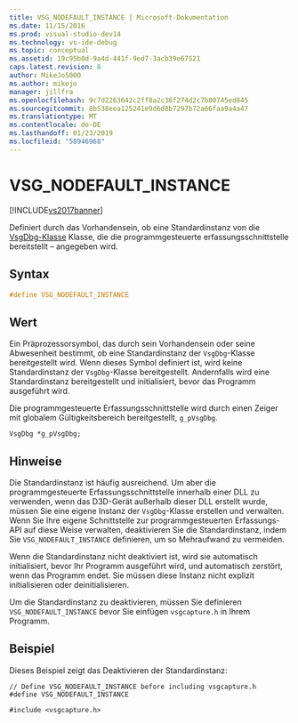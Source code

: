 ```yaml
---
title: VSG_NODEFAULT_INSTANCE | Microsoft-Dokumentation
ms.date: 11/15/2016
ms.prod: visual-studio-dev14
ms.technology: vs-ide-debug
ms.topic: conceptual
ms.assetid: 19c95b0d-9a4d-441f-9ed7-3acb39e67521
caps.latest.revision: 8
author: MikeJo5000
ms.author: mikejo
manager: jillfra
ms.openlocfilehash: 9c7d2263642c2ff8a2c36f274d2c7b80745ed845
ms.sourcegitcommit: 8b538eea125241e9d6d8b7297b72a66faa9a4a47
ms.translationtype: MT
ms.contentlocale: de-DE
ms.lasthandoff: 01/23/2019
ms.locfileid: "58946968"
---
```

# <a name="vsgnodefaultinstance"></a>VSG_NODEFAULT_INSTANCE
[!INCLUDE[vs2017banner](../includes/vs2017banner.md)]

Definiert durch das Vorhandensein, ob eine Standardinstanz von die [VsgDbg-Klasse](../debugger/vsgdbg-class.md) Klasse, die die programmgesteuerte erfassungsschnittstelle bereitstellt – angegeben wird.  
  
## <a name="syntax"></a>Syntax  
  
```cpp  
#define VSG_NODEFAULT_INSTANCE  
```  
  
## <a name="value"></a>Wert  
 Ein Präprozessorsymbol, das durch sein Vorhandensein oder seine Abwesenheit bestimmt, ob eine Standardinstanz der `VsgDbg`-Klasse bereitgestellt wird. Wenn dieses Symbol definiert ist, wird keine Standardinstanz der `VsgDbg`-Klasse bereitgestellt. Andernfalls wird eine Standardinstanz bereitgestellt und initialisiert, bevor das Programm ausgeführt wird.  
  
 Die programmgesteuerte Erfassungsschnittstelle wird durch einen Zeiger mit globalem Gültigkeitsbereich bereitgestellt, `g_pVsgDbg`.  
  
```  
VsgDbg *g_pVsgDbg;  
```  
  
## <a name="remarks"></a>Hinweise  
 Die Standardinstanz ist häufig ausreichend. Um aber die programmgesteuerte Erfassungsschnittstelle innerhalb einer DLL zu verwenden, wenn das D3D-Gerät außerhalb dieser DLL erstellt wurde, müssen Sie eine eigene Instanz der `VsgDbg`-Klasse erstellen und verwalten. Wenn Sie Ihre eigene Schnittstelle zur programmgesteuerten Erfassungs-API auf diese Weise verwalten, deaktivieren Sie die Standardinstanz, indem Sie `VSG_NODEFAULT_INSTANCE` definieren, um so Mehraufwand zu vermeiden.  
  
 Wenn die Standardinstanz nicht deaktiviert ist, wird sie automatisch initialisiert, bevor Ihr Programm ausgeführt wird, und automatisch zerstört, wenn das Programm endet. Sie müssen diese Instanz nicht explizit initialisieren oder deinitialisieren.  
  
 Um die Standardinstanz zu deaktivieren, müssen Sie definieren `VSG_NODEFAULT_INSTANCE` bevor Sie einfügen `vsgcapture.h` in Ihrem Programm.  
  
## <a name="example"></a>Beispiel  
 Dieses Beispiel zeigt das Deaktivieren der Standardinstanz:  
  
```  
// Define VSG_NODEFAULT_INSTANCE before including vsgcapture.h  
#define VSG_NODEFAULT_INSTANCE  
  
#include <vsgcapture.h>  
```
